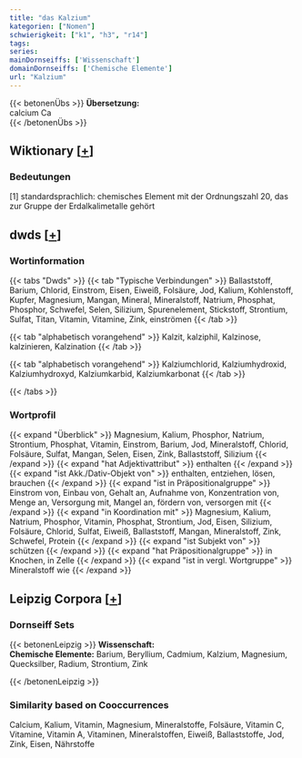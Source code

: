 ```yaml
---
title: "das Kalzium"
kategorien: ["Nomen"]
schwierigkeit: ["k1", "h3", "r14"]
tags:
series:
mainDornseiffs: ['Wissenschaft']
domainDornseiffs: ['Chemische Elemente']
url: "Kalzium"
---
```


{{< betonenÜbs >}}
**Übersetzung:**  
calcium Ca  
{{< /betonenÜbs >}}

## Wiktionary [[+](https://de.wiktionary.org/wiki/Kalzium)]

### Bedeutungen
[1] standardsprachlich: chemisches Element mit der Ordnungszahl 20, das zur Gruppe der Erdalkalimetalle gehört  



## dwds [[+](https://www.dwds.de/wb/Kalzium)]

### Wortinformation
{{< tabs "Dwds" >}}
{{< tab "Typische Verbindungen" >}}
Ballaststoff, Barium, Chlorid, Einstrom, Eisen, Eiweiß, Folsäure, Jod, Kalium, Kohlenstoff, Kupfer, Magnesium, Mangan, Mineral, Mineralstoff, Natrium, Phosphat, Phosphor, Schwefel, Selen, Silizium, Spurenelement, Stickstoff, Strontium, Sulfat, Titan, Vitamin, Vitamine, Zink, einströmen
{{< /tab >}}

{{< tab "alphabetisch vorangehend" >}}
Kalzit, kalziphil, Kalzinose, kalzinieren, Kalzination
{{< /tab >}}

{{< tab "alphabetisch vorangehend" >}}
Kalziumchlorid, Kalziumhydroxid, Kalziumhydroxyd, Kalziumkarbid, Kalziumkarbonat
{{< /tab >}}

{{< /tabs >}}

### Wortprofil
{{< expand "Überblick" >}} Magnesium, Kalium, Phosphor, Natrium, Strontium, Phosphat, Vitamin, Einstrom, Barium, Jod, Mineralstoff, Chlorid, Folsäure, Sulfat, Mangan, Selen, Eisen, Zink, Ballaststoff, Silizium {{< /expand >}}
{{< expand "hat Adjektivattribut" >}} enthalten {{< /expand >}}
{{< expand "ist Akk./Dativ-Objekt von" >}} enthalten, entziehen, lösen, brauchen {{< /expand >}}
{{< expand "ist in Präpositionalgruppe" >}} Einstrom von, Einbau von, Gehalt an, Aufnahme von, Konzentration von, Menge an, Versorgung mit, Mangel an, fördern von, versorgen mit {{< /expand >}}
{{< expand "in Koordination mit" >}} Magnesium, Kalium, Natrium, Phosphor, Vitamin, Phosphat, Strontium, Jod, Eisen, Silizium, Folsäure, Chlorid, Sulfat, Eiweiß, Ballaststoff, Mangan, Mineralstoff, Zink, Schwefel, Protein {{< /expand >}}
{{< expand "ist Subjekt von" >}} schützen {{< /expand >}}
{{< expand "hat Präpositionalgruppe" >}} in Knochen, in Zelle {{< /expand >}}
{{< expand "ist in vergl. Wortgruppe" >}} Mineralstoff wie {{< /expand >}}

## Leipzig Corpora [[+](https://corpora.uni-leipzig.de/en/res?word=Kalzium&corpusId=deu_newscrawl-public_2018)]

### Dornseiff Sets
{{< betonenLeipzig >}}
**Wissenschaft:**  
**Chemische Elemente:** Barium, Beryllium, Cadmium, Kalzium, Magnesium, Quecksilber, Radium, Strontium, Zink  

{{< /betonenLeipzig >}}

### Similarity based on Cooccurrences
Calcium, Kalium, Vitamin, Magnesium, Mineralstoffe, Folsäure, Vitamin C, Vitamine, Vitamin A, Vitaminen, Mineralstoffen, Eiweiß, Ballaststoffe, Jod, Zink, Eisen, Nährstoffe

